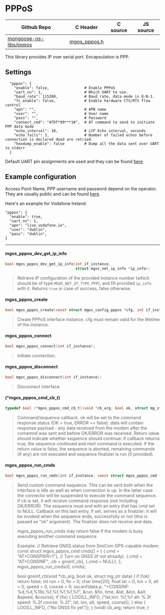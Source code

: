 # PPPoS
| Github Repo | C Header | C source  | JS source |
| ----------- | -------- | --------  | ----------------- |
| [mongoose-os-libs/pppos](https://github.com/mongoose-os-libs/pppos) | [mgos_pppos.h](https://github.com/mongoose-os-libs/pppos/blob/master/include/mgos_pppos.h) | &nbsp;  | &nbsp;         |



This library provides IP over serial port. Encapsulation is PPP.

## Settings

```
  "pppos": {
    "enable": false,                # Enable PPPoS
    "uart_no": 1,                   # Which UART to use.
    "baud_rate": 115200,            # Baud rate, data mode is 8-N-1.
    "fc_enable": false,             # Enable hardware CTS/RTS flow control
    "apn": "",                      # APN name
    "user": "",                     # User name
    "pass": "",                     # Password
    "connect_cmd": "ATDT*99***1#",  # AT command to send to initiate PPP data mode
    "echo_interval": 10,            # LCP Echo interval, seconds
    "echo_fails": 3,                # Number of failed echos before connection is declared dead are retried
    "hexdump_enable": false         # Dump all the data sent over UART to stderr
  }
```

Default UART pin assignments are used and they can be found [here](https://github.com/cesanta/mongoose-os/blob/aa89bc237e4ba492e791a069617a5c6f74ee63f4/fw/platforms/esp32/src/esp32_uart.c#L228).

## Example configuration

Access Point Name, PPP username and password depend on the operator. They are usually public and can be found [here](http://wiki.apnchanger.org/Main_Page).

Here's an example for Vodafone Ireland:

```
"pppos": {
  "enable": true,
  "uart_no": 1,
  "apn": "live.vodafone.ie",
  "user": "dublin",
  "pass": "dublin",
}
```


 ----- 
#### mgos_pppos_dev_get_ip_info

```c
bool mgos_pppos_dev_get_ip_info(int if_instance,
                                struct mgos_net_ip_info *ip_info);
```
> 
> Retrieve IP configuration of the provided instance number (which should be
> of type `MGOS_NET_IF_TYPE_PPP`), and fill provided `ip_info` with it. Returns
> `true` in case of success, false otherwise.
>  
#### mgos_pppos_create

```c
bool mgos_pppos_create(const struct mgos_config_pppos *cfg, int if_instance);
```
>  Create PPPoS interface instance.
> cfg must remain valid for the lifetime of the instance. 
#### mgos_pppos_connect

```c
bool mgos_pppos_connect(int if_instance);
```
>  Initiate connection. 
#### mgos_pppos_disconnect

```c
bool mgos_pppos_disconnect(int if_instance);
```
>  Disconnect interface. 
#### (*mgos_pppos_cmd_cb_t)

```c
typedef bool (*mgos_pppos_cmd_cb_t)(void *cb_arg, bool ok, struct mg_str data);
```
> 
> Command/sequence callback.
> ok will be set to the command response status (OK = true, ERROR == false).
> data will contain response payload - any data received from the modem
> after the comamnd was sent and before OK/ERROR was received.
> Return value should indicate whether sequence should continue: if callback
> returns true, the sequence continued and next command is executed.
> If the return value is false, the sequence is aborted, remaining commands
> (if any) are not executed and sequence finalizer is run (if provided).
>  
#### mgos_pppos_run_cmds

```c
bool mgos_pppos_run_cmds(int if_instance, const struct mgos_pppos_cmd *cmds);
```
> 
> Send custom command sequence. This can be sent both when the interface is
> idle as well as when connection is up. In the latter case the connectio will
> be suspended to execute the command sequence.
> If cb is set, it will receive command response (not including  OK/ERROR).
> The sequence must end with an entry that has cmd set to NULL.
> Callback on this last entry, if set, serves as a finalzier: it will be
> invoked when the sequence ends, successfully or not (this is passed as "ok"
> argument). The finalizer does not receive and data.
> 
> mgos_pppos_run_cmds may return false if the modem is busy executing
> another command sequence.
> 
> Example:
>   // Retrieve GNSS status from SimCom GPS-capable modem:
>   const struct mgos_pppos_cmd cmds[] = {
>       {.cmd = "AT+CGNSPWR=1"},  // Turn on GNSS (if not already).
>       {.cmd = "AT+CGNSINF", .cb = gnsinf_cb},
>       {.cmd = NULL},
>   };
>   mgos_pppos_run_cmds(0, cmds);
> 
>   bool gnsinf_cb(void *cb_arg, bool ok, struct mg_str data) {
>     if (!ok) return false;
>     int run = 0, fix = 0;
>     char time[20];
>     float lat = 0, lon = 0, alt = 0, speed = 0, course = 0;
>     sscanf(data.p, "+CGNSINF: %d,%d,%18s,%f,%f,%f,%f,%f",
>                    &run, &fix, time, &lat, &lon, &alt, &speed, &course);
>     if (fix) {
>       LOG(LL_INFO, ("lat,lon: %f,%f alt: %.3f speed: %.2f course: %.2f",
>                     lat, lon, alt, speed, course));
>     } else {
>       LOG(LL_INFO, ("No GNSS fix yet"));
>     }
>     (void) cb_arg;
>     return true;
>   }
>  
